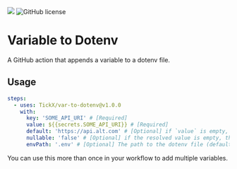 ![](https://github.com/TickX/var-to-dotenv/workflows/Test/badge.svg)
![GitHub license](https://img.shields.io/github/license/TickX/var-to-dotenv)

# Variable to Dotenv

A GitHub action that appends a variable to a dotenv file.

## Usage

```yaml
steps:
  - uses: TickX/var-to-dotenv@v1.0.0
    with:
      key: 'SOME_API_URI' # [Required]
      value: ${{secrets.SOME_API_URI}} # [Required]
      default: 'https://api.alt.com' # [Optional] if `value` is empty, this is used instead
      nullable: 'false' # [Optional] if the resolved value is empty, the variable will be omitted
      envPath: '.env' # [Optional] The path to the dotenv file (defaults to `.env`)
```

You can use this more than once in your workflow to add multiple variables.
